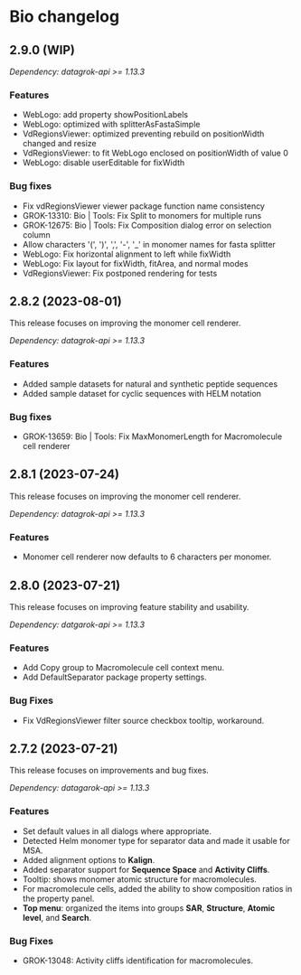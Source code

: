 # Bio changelog

## 2.9.0 (WIP)

*Dependency: datagrok-api >= 1.13.3*

### Features

* WebLogo: add property showPositionLabels
* WebLogo: optimized with splitterAsFastaSimple
* VdRegionsViewer: optimized preventing rebuild on positionWidth changed and resize
* VdRegionsViewer: to fit WebLogo enclosed on positionWidth of value 0
* WebLogo: disable userEditable for fixWidth

### Bug fixes 

* Fix vdRegionsViewer viewer package function name consistency
* GROK-13310: Bio | Tools: Fix Split to monomers for multiple runs
* GROK-12675: Bio | Tools: Fix Composition dialog error on selection column
* Allow characters '(', ')', ',', '-', '_' in monomer names for fasta splitter
* WebLogo: Fix horizontal alignment to left while fixWidth
* WebLogo: Fix layout for fixWidth, fitArea, and normal modes
* VdRegionsViewer: Fix postponed rendering for tests

## 2.8.2 (2023-08-01)

This release focuses on improving the monomer cell renderer.

*Dependency: datagrok-api >= 1.13.3*

### Features

* Added sample datasets for natural and synthetic peptide sequences
* Added sample dataset for cyclic sequences with HELM notation

### Bug fixes

* GROK-13659: Bio | Tools: Fix MaxMonomerLength for Macromolecule cell renderer

## 2.8.1 (2023-07-24)

This release focuses on improving the monomer cell renderer.

*Dependency: datagrok-api >= 1.13.3*

### Features

* Monomer cell renderer now defaults to 6 characters per monomer.

## 2.8.0 (2023-07-21)

This release focuses on improving feature stability and usability.

*Dependency: datgarok-api >= 1.13.3*

### Features

* Add Copy group to Macromolecule cell context menu.
* Add DefaultSeparator package property settings.

### Bug Fixes

* Fix VdRegionsViewer filter source checkbox tooltip, workaround.

## 2.7.2 (2023-07-21)

This release focuses on improvements and bug fixes.

*Dependency: datagarok-api >= 1.13.3*

### Features

* Set default values in all dialogs where appropriate.
* Detected Helm monomer type for separator data and made it usable for MSA.
* Added alignment options to **Kalign**.
* Added separator support for **Sequence Space** and **Activity Cliffs**.
* Tooltip: shows monomer atomic structure for macromolecules.
* For macromolecule cells, added the ability to show composition ratios in the property panel.
* **Top menu**: organized the items into groups **SAR**, **Structure**, **Atomic level**, and **Search**. 

### Bug Fixes

* GROK-13048: Activity cliffs identification for macromolecules.
